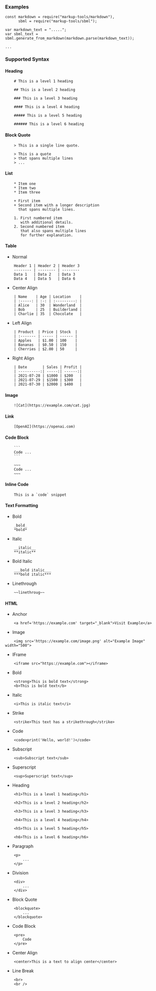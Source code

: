 ### Examples

```
const markdown = require("markup-tools/markdown"),
      sbml = require("markup-tools/sbml");

var markdown_text = ".....";
var sbml_text = sbml.generate_from_markdown(markdown.parse(markdown_text));

...
```

### Supported Syntax

#### Heading

```
    # This is a level 1 heading

    ## This is a level 2 heading

    ### This is a level 3 heading

    #### This is a level 4 heading

    ##### This is a level 5 heading

    ###### This is a level 6 heading
```

#### Block Quote

```
    > This is a single line quote.
```

```
    > This is a quote
    > that spans multiple lines
    > ...
```

#### List

```
    * Item one
    * Item two
    * Item three
```

```
    + First item
    + Second item with a longer description
      that spans multiple lines.
```

```
    1. First numbered item
       with additional details.
    2. Second numbered item
       that also spans multiple lines
       for further explanation.
```

#### Table

* Normal

```
    Header 1 | Header 2 | Header 3
    -------- | -------- | --------
    Data 1   | Data 2   | Data 3
    Data 4   | Data 5   | Data 6
```

* Center Align

```
    | Name    | Age | Location    |
    | :-----: | :-: | :---------: |
    | Alice   | 30  | Wonderland  |
    | Bob     | 25  | Builderland |
    | Charlie | 35  | Chocolate   |
```

* Left Align

```
    | Product  | Price | Stock  |
    | :------- | ----- | ------ |
    | Apples   | $1.00 | 100    |
    | Bananas  | $0.50 | 150    |
    | Cherries | $2.00 | 50     |
```

* Right Align

```
    | Date       | Sales | Profit |
    | ----------:| -----:| ------:|
    | 2021-07-28 | $1000 | $200   |
    | 2021-07-29 | $1500 | $300   |
    | 2021-07-30 | $2000 | $400   |
```

#### Image

```
    ![Cat](https://example.com/cat.jpg)
```

#### Link

```
    [OpenAI](https://openai.com)
```

#### Code Block

```
    ```
    Code ...
    ```
```

```
    ~~~
    Code ...
    ~~~
```

#### Inline Code

```
    This is a `code` snippet
```


#### Text Formatting

* Bold

```
    _bold_
    *bold*
```

* Italic

```
    __italic__
    **italic**
```

* Bold Italic

```
    ___bold italic___
    ***bold italic***
```


* Linethrough

```
    ~~linethroug~~
```

#### HTML

* Anchor

```
    <a href='https://example.com' target="_blank">Visit Example</a>
```

* Image

```
    <img src='https://example.com/image.png' alt="Example Image" width="500">
```

* IFrame

```
    <iframe src="https://example.com"></iframe>
```

* Bold

```
    <strong>This is bold text</strong>
    <b>This is bold text</b>
```

* Italic

```
    <i>This is italic text</i>
```

* Strike

```
    <strike>This text has a strikethrough</strike>
```

* Code

```
    <code>print('Hello, world!')</code>
```

* Subscript

```
    <sub>Subscript text</sub>
```

* Superscript

```
    <sup>Superscript text</sup>
```

* Heading

```
    <h1>This is a level 1 heading</h1>

    <h2>This is a level 2 heading</h2>

    <h3>This is a level 3 heading</h3>

    <h4>This is a level 4 heading</h4>

    <h5>This is a level 5 heading</h5>

    <h6>This is a level 6 heading</h6>
```

* Paragraph

```
    <p>
        ...
    </p>
```

* Division

```
    <div>
        ...
    </div>
```

* Block Quote

```
    <blockquote>
        ...
    </blockquote>
```

* Code Block

```
    <pre>
        Code
    </pre>
```

* Center Align

```
    <center>This is a text to align center</center>
```

* Line Break

```
    <br>
    <br />
```
